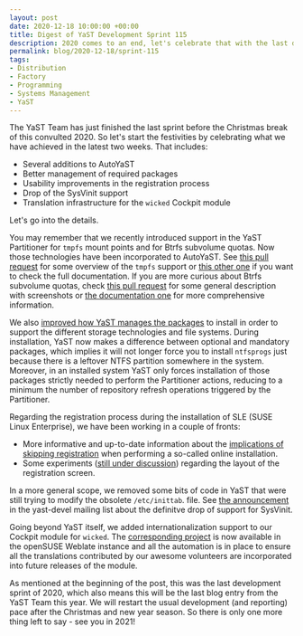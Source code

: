 ```yaml
---
layout: post
date: 2020-12-18 10:00:00 +00:00
title: Digest of YaST Development Sprint 115
description: 2020 comes to an end, let's celebrate that with the last development report of the year
permalink: blog/2020-12-18/sprint-115
tags:
- Distribution
- Factory
- Programming
- Systems Management
- YaST
---
```


The YaST Team has just finished the last sprint before the Christmas break of this convulted 2020.
So let's start the festivities by celebrating what we have achieved in the latest two weeks. That
includes:

- Several additions to AutoYaST
- Better management of required packages
- Usability improvements in the registration process
- Drop of the SysVinit support
- Translation infrastructure for the `wicked` Cockpit module

Let's go into the details.

You may remember that we recently introduced support in the YaST Partitioner for `tmpfs` mount
points and for Btrfs subvolume quotas. Now those technologies have been incorporated to AutoYaST.
See [this pull request](https://github.com/yast/yast-storage-ng/pull/1187) for some overview of
the `tmpfs` support or [this other one](https://github.com/SUSE/doc-sle/pull/726) if you want to
check the full documentation. If you are more curious about Btrfs subvolume quotas, check [this pull
request](https://github.com/yast/yast-storage-ng/pull/1186) for some general description with
screenshots or [the documentation one](https://github.com/SUSE/doc-sle/pull/724) for more
comprehensive information.

We also [improved how YaST manages the packages](https://github.com/yast/yast-storage-ng/pull/1188)
to install in order to support the different storage technologies and file systems. During
installation, YaST now makes a difference between optional and mandatory packages, which implies it
will not longer force you to install `ntfsprogs` just because there is a leftover NTFS partition
somewhere in the system. Moreover, in an installed system YaST only forces installation of those
packages strictly needed to perform the Partitioner actions, reducing to a minimum the number of
repository refresh operations triggered by the Partitioner.

Regarding the registration process during the installation of SLE (SUSE Linux Enterprise), we have
been working in a couple of fronts:

- More informative and up-to-date information about the [implications of skipping
  registration](https://github.com/yast/yast-registration/pull/525) when performing a so-called
  online installation.
- Some experiments ([still under discussion](https://github.com/yast/yast-registration/pull/519))
  regarding the layout of the registration screen.

In a more general scope, we removed some bits of code in YaST that were still trying to modify
the obsolete `/etc/inittab`. file. See [the
announcement](https://lists.opensuse.org/archives/list/yast-devel@lists.opensuse.org/thread/Z7UEPCVAIKI6XCDWKCT3QX675UIUQZ7L/)
in the yast-devel mailing list about the definitve drop of support for SysVinit.

Going beyond YaST itself, we added internationalization support to our Cockpit module for `wicked`.
The [corresponding project](https://l10n.opensuse.org/projects/cockpit-wicked/) is now available in
the openSUSE Weblate instance and all the automation is in place to ensure all the translations
contributed by our awesome volunteers are incorporated into future releases of the module.

As mentioned at the beginning of the post, this was the last development sprint of 2020, which also
means this will be the last blog entry from the YaST Team this year. We will restart the usual
development (and reporting) pace after the Christmas and new year season. So there is only one more
thing left to say - see you in 2021!
